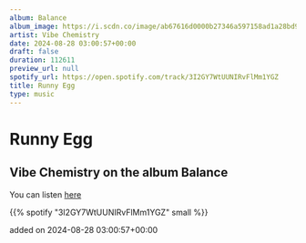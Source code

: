 ```yaml
---
album: Balance
album_image: https://i.scdn.co/image/ab67616d0000b27346a597158ad1a28bd945b944
artist: Vibe Chemistry
date: 2024-08-28 03:00:57+00:00
draft: false
duration: 112611
preview_url: null
spotify_url: https://open.spotify.com/track/3I2GY7WtUUNIRvFlMm1YGZ
title: Runny Egg
type: music
---
```



# Runny Egg

## Vibe Chemistry on the album Balance

You can listen [here](https://open.spotify.com/track/3I2GY7WtUUNIRvFlMm1YGZ)

{{% spotify "3I2GY7WtUUNIRvFlMm1YGZ" small %}}

added on 2024-08-28 03:00:57+00:00